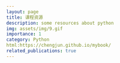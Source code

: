 ```yaml
---
layout: page
title: 课程资源
description: some resources about python
img: assets/img/9.gif
importance: 1
category: Python
html:https://chengjun.github.io/mybook/
related_publications: true
---
```

